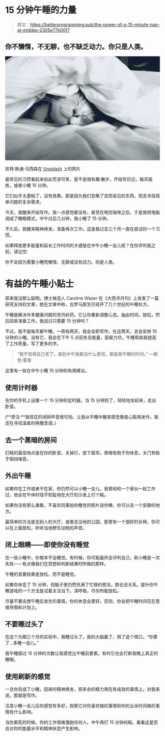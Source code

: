 # 15 分钟午睡的力量

> 原文：<https://betterprogramming.pub/the-power-of-a-15-minute-nap-at-midday-2305e77b00f7>

## 你不懒惰，不无聊，也不缺乏动力。你只是人类。

![](img/1f5a6996dda8e7bdcbef556ed55cd832.png)

凯特·斯通·马西森在 [Unsplash](https://unsplash.com/s/photos/sleep?utm_source=unsplash&utm_medium=referral&utm_content=creditCopyText) 上的照片

最常见的习惯看起来如此荒谬可笑，是不是很有趣:散步，开始写日记，每天锻炼，或者小睡 15 分钟。

它们似乎太基础了，没有效果。那是因为我们忽略了显而易见的东西，而去寻找简单问题的复杂需求。

今天，我醒来开始写作。我一点感觉都没有，甚至在喝完咖啡之后。于是我把电脑调成了睡眠模式，中午过后几分钟，我小睡了 15 分钟。

不久后，我醒来精神焕发，准备再次工作。这是我过去三个月一直在尝试的一个习惯。

如果释放更多能量和延长工作时间的关键是在中午小睡一会儿呢？在你评判我之前，请记住:

你不会因为需要小睡而懒惰、无聊或没有动力。你是人类。

# 有益的午睡小贴士

原来我没那么聪明。博士候选人 Caroline Wazer 在《大西洋月刊》上发表了一篇研究支持的文章，她在文章中称，古罗马医生已经开了几个世纪的午睡处方。

午睡是解决许多健康问题的灵丹妙药。它让你重新调整心态，抽出时间，放松，然后回来准备工作。我说过只需要 15 分钟吗？

不过，我不是每天都午睡。一周有两天，我会全职写作，在这两天，总会安排 15 分钟的小睡。没有它，我会在下午 5 点前失去能量，筋疲力尽。午睡帮助我提高了工作质量，写了更多的字。

> “我不觉得自己老了。直到中午我都没什么感觉。那是我午睡的时间。”
> —鲍勃·霍普

这里有一些在中午小睡 15 分钟的有用建议。

## 使用计时器

在你的手机上设置一个 15 分钟的定时器。当 15 分钟到了，轻轻地坐起来，走出卧室。

(**旁注:**我现在的闹钟声音很可怕，让我从午睡中醒来感觉像是心脏病发作。我还在寻找温柔的唤醒音调。)

## 去一个黑暗的房间

打盹的最佳地点是在你的卧室，关掉灯，放下窗帘。黑暗有助于你休息，关门有助于阻挡噪音。

## 外出午睡

如果你在工作或者不在家，你仍然可以小睡一会儿。我曾经和一个家伙一起工作过，他会在午休时恬不知耻地在大厅的沙发上打个盹。

如果你没有那么勇敢，不喜欢同事拍你睡觉的照片说你懒，你可以去一个安静的地方。

最简单的方法是去别人的大厅，或者去当地的公园，那里有一个很好的长椅，你可以在上面放松，听听当地野生动物的声音。

## 闭上眼睛——即使你没有睡觉

在一些小睡中，你根本不会睡觉。有时候，你可能最终会评判自己，称小睡是一次失败——有点像我们在冥想和判断结果时所做的那样。

午睡的首要结果是放松，而不是睡觉。

如果你休息了 15 分钟，但脑子里仍然充满了忙碌的想法，那也没关系。提升你午睡游戏的一个方法是试着关注当下。深呼吸，尽你所能放松。

尽量不要去想午睡后发生的事情，你的休息会更好。否则，你会把午睡时间花在思维导图和计划上。

## 不要睡过头了

在这个为期三个月的实验中，我睡过头了。我的大脑赢了，用了这个借口，“你累了…多睡一会儿。”

我午睡超过 15 分钟的次数让我感觉比午睡前更累。有时它也会打断我晚上真正的睡眠。

## 使用刷新的感觉

一旦你完成了小睡，回来时精神焕发，把多余的精力用在有成效的事情上。对我来说，那就是写作。

注意小睡一会儿后你感觉有多好，观察它对你喜欢做的事情和你的业余时间做的事情有什么影响。

当你累死的时候，你的工作很难激励任何人。中午再打 15 分钟的盹，看看这是否会对你的能量水平和精神状态产生影响。
